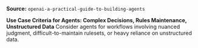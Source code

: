 **Source:** `openai-a-practical-guide-to-building-agents`

**Use Case Criteria for Agents: Complex Decisions, Rules Maintenance, Unstructured Data**
Consider agents for workflows involving nuanced judgment, difficult-to-maintain rulesets, or heavy reliance on unstructured data.
